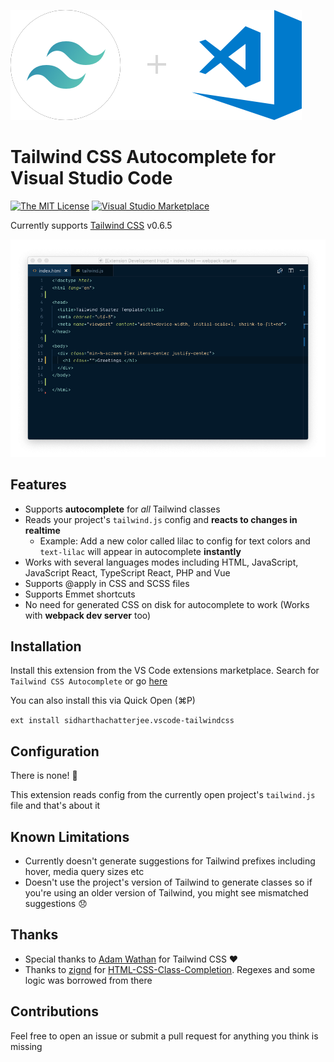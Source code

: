 ![logo](logo.png)

# Tailwind CSS Autocomplete for Visual Studio Code

[![The MIT License](https://flat.badgen.net/badge/license/MIT/orange)](http://opensource.org/licenses/MIT)
[![Visual Studio Marketplace](https://vsmarketplacebadge.apphb.com/installs-short/sidharthachatterjee.vscode-tailwindcss.svg?style=flat-square)](https://marketplace.visualstudio.com/items?itemName=sidharthachatterjee.vscode-tailwindcss)

Currently supports [Tailwind CSS](https://github.com/tailwindcss/tailwindcss) v0.6.5

![demo](demo.gif)

## Features

- Supports **autocomplete** for _all_ Tailwind classes
- Reads your project's `tailwind.js` config and **reacts to changes in realtime**
  - Example: Add a new color called lilac to config for text colors and `text-lilac` will appear in autocomplete **instantly**
- Works with several languages modes including HTML, JavaScript, JavaScript React, TypeScript React, PHP and Vue
- Supports @apply in CSS and SCSS files
- Supports Emmet shortcuts
- No need for generated CSS on disk for autocomplete to work (Works with **webpack dev server** too)

## Installation

Install this extension from the VS Code extensions marketplace. Search for `Tailwind CSS Autocomplete` or go [here](https://marketplace.visualstudio.com/items?itemName=sidharthachatterjee.vscode-tailwindcss)

You can also install this via Quick Open (⌘P)

`ext install sidharthachatterjee.vscode-tailwindcss`

## Configuration

There is none! 🎉

This extension reads config from the currently open project's `tailwind.js` file and that's about it

## Known Limitations

- Currently doesn't generate suggestions for Tailwind prefixes including hover, media query sizes etc
- Doesn't use the project's version of Tailwind to generate classes so if you're using an older version of Tailwind, you might see mismatched suggestions 😞

## Thanks

- Special thanks to [Adam Wathan](https://github.com/adamwathan) for Tailwind CSS ❤️
- Thanks to [zignd](https://github.com/zignd) for [HTML-CSS-Class-Completion](https://github.com/zignd/HTML-CSS-Class-Completion). Regexes and some logic was borrowed from there

## Contributions

Feel free to open an issue or submit a pull request for anything you think is missing
